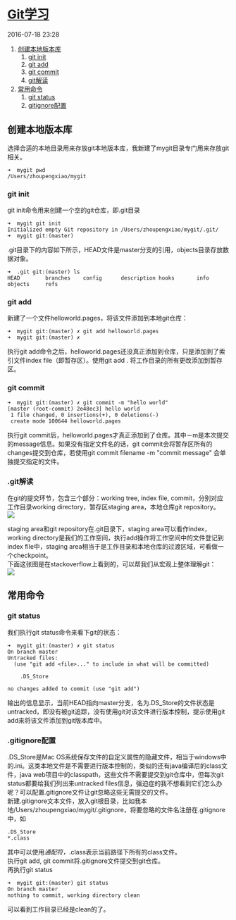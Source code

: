 # [Git学习 <day1>][0]

 2016-07-18 23:28  

1. [创建本地版本库][7]
    1. [git init][8]
    1. [git add][9]
    1. [git commit][10]
    1. [git解读][11]
1. [常用命令][12]
    1. [git status][13]
    1. [gitignore配置][14]

## **创建本地版本库**

选择合适的本地目录用来存放git本地版本库，我新建了mygit目录专门用来存放git相关。

    ➜  mygit pwd
    /Users/zhoupengxiao/mygit

### **git init**

git init命令用来创建一个空的git仓库，即.git目录

    ➜  mygit git init
    Initialized empty Git repository in /Users/zhoupengxiao/mygit/.git/
    ➜  mygit git:(master)

.git目录下的内容如下所示，HEAD文件是master分支的引用，objects目录存放数据对象。

    ➜  .git git:(master) ls  
    HEAD        branches    config      description hooks       info        objects     refs

### **git add**

新建了一个文件helloworld.pages，将该文件添加到本地git仓库：

    ➜  mygit git:(master) ✗ git add helloworld.pages 
    ➜  mygit git:(master) ✗ 

执行git add命令之后，helloworld.pages还没真正添加到仓库，只是添加到了索引文件index file（即暂存区）。使用git add . 将工作目录的所有更改添加到暂存区。

### **git commit**

    ➜  mygit git:(master) ✗ git commit -m "hello world"
    [master (root-commit) 2e48ec3] hello world
     1 file changed, 0 insertions(+), 0 deletions(-)
     create mode 100644 helloworld.pages

执行git commit后，helloworld.pages才真正添加到了仓库。其中－m是本次提交的message信息。如果没有指定文件名的话，git commit会将暂存区所有的changes提交到仓库，若使用git commit filename -m "commit message" 会单独提交指定的文件。

### **.git解读**

在git的提交环节，包含三个部分：working tree, index file, commit，分别对应工作目录working directory，暂存区staging area，本地仓库git repository。   
![][15]

  
staging area和git repository在.git目录下，staging area可以看作index，working directory是我们的工作空间，执行add操作将工作空间中的文件登记到index file中，staging area相当于是工作目录和本地仓库的过渡区域，可看做一个checkpoint。   
下面这张图是在stackoverflow上看到的，可以帮我们从宏观上整体理解git：   
![][16]

## **常用命令**

### **git status**

我们执行git status命令来看下git的状态：

    ➜  mygit git:(master) ✗ git status
    On branch master
    Untracked files:
      (use "git add <file>..." to include in what will be committed)
    
        .DS_Store
    
    no changes added to commit (use "git add")

输出的信息显示，当前HEAD指向master分支，名为.DS_Store的文件状态是untracked，即没有被git追踪，没有使用git对该文件进行版本控制，提示使用git add来将该文件添加到git版本库中。

### **.gitignore配置**

.DS_Store是Mac OS系统保存文件的自定义属性的隐藏文件，相当于windows中的.ini。这类本地文件是不需要进行版本控制的，类似的还有java编译后的class文件，java web项目中的classpath，这些文件不需要提交到git仓库中，但每次git status都要给我们列出来untracked files信息，强迫症的我不想看到它们怎么办呢？可以配置.gitignore文件让git忽略这些无需提交的文件。   
新建.gitignore文本文件，放入git根目录，比如我本地/Users/zhoupengxiao/mygit/.gitignore，将要忽略的文件名注册在.gitignore中，如

    .DS_Store
    *.class

其中可以使用*通配符，*.class表示当前路径下所有的class文件。   
执行git add, git commit将.gitignore文件提交到git仓库。   
再执行git status

    ➜  mygit git:(master) git status
    On branch master
    nothing to commit, working directory clean

可以看到工作目录已经是clean的了。

[0]: /chi_wawa/article/details/51946610
[7]: #t0
[8]: #t1
[9]: #t2
[10]: #t3
[11]: #t4
[12]: #t5
[13]: #t6
[14]: #t7
[15]: ../img/20160719124739066.png
[16]: ../img/20160719124857983.png